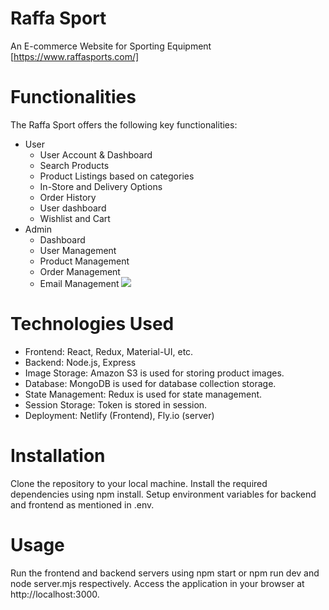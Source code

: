 # Raffa Sport 
An E-commerce Website for Sporting Equipment
[https://www.raffasports.com/]
# Functionalities
The Raffa Sport offers the following key functionalities:

  - User
    - User Account & Dashboard
    - Search Products
    - Product Listings based on categories
    - In-Store and Delivery Options
    - Order History
    - User dashboard
    - Wishlist and Cart
  - Admin 
    - Dashboard
    - User Management
    - Product Management
    - Order Management
    - Email Management
![](https://github.com/Abdussamad738/raffa/frontend/public/admin.gif)
# Technologies Used

  - Frontend: React, Redux, Material-UI, etc.
  - Backend: Node.js, Express
  - Image Storage: Amazon S3 is used for storing product images.
  - Database: MongoDB is used for database collection storage.
  - State Management: Redux is used for state management.
  - Session Storage: Token is stored in session.
  - Deployment: Netlify (Frontend), Fly.io (server)
    
# Installation
Clone the repository to your local machine.
Install the required dependencies using npm install.
Setup environment variables for backend and frontend as mentioned in .env.
# Usage
Run the frontend and backend servers using npm start or npm run dev and node server.mjs respectively.
Access the application in your browser at http://localhost:3000.
